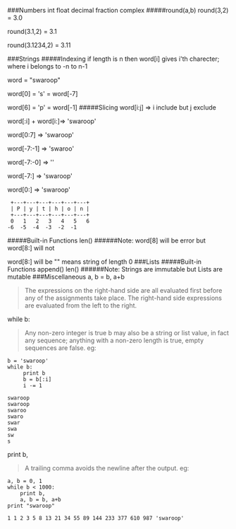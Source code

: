 ###Numbers
int float decimal fraction complex
#####round(a,b)
round(3,2) = 3.0

round(3.1,2) = 3.1

round(3.1234,2) = 3.11

###Strings
#####Indexing
if length is n then word[i] gives i'th charecter; where i belongs to -n to n-1 

word = "swaroop"

word[0] = 's' = word[-7]

word[6] = 'p' = word[-1]
#####Slicing
word[i:j] => i include but j exclude

word[:i] + word[i:]=> 'swaroop'

word[0:7] => 'swaroop'

word[-7:-1] => 'swaroo'

word[-7:-0] => ''

word[-7:] => 'swaroop'

word[0:] => 'swaroop'
```
 +---+---+---+---+---+---+
 | P | y | t | h | o | n |
 +---+---+---+---+---+---+
 0   1   2   3   4   5   6
-6  -5  -4  -3  -2  -1
```
#####Built-in Functions
len()
######Note:
word[8] will be error but word[8:] will not

word[8:] will be "" means string of length 0
###Lists
#####Built-in Functions
append()
len()
######Note:
Strings are immutable but Lists are mutable
###Miscellaneous
a, b = b, a+b
> The expressions on the right-hand side are all evaluated first before any of the assignments take place.
> The right-hand side expressions are evaluated from the left to the right.

while b:
> Any non-zero integer is true
>b may also be a string or list value, in fact any sequence; anything with a non-zero length is true, empty sequences are false.
eg:

```
b = 'swaroop'
while b:
	 print b
	 b = b[:i]
	 i -= 1
```
```
swaroop
swaroop
swaroo
swaro
swar
swa
sw
s
```
print b,
> A trailing comma avoids the newline after the output. eg:

```
a, b = 0, 1
while b < 1000:
    print b,
    a, b = b, a+b
print "swaroop"
```
```
1 1 2 3 5 8 13 21 34 55 89 144 233 377 610 987 'swaroop'
```
